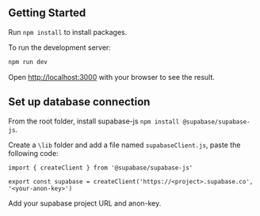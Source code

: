 ## Getting Started

Run `npm install` to install packages.

To run the development server:

```bash
npm run dev
```

Open [http://localhost:3000](http://localhost:3000) with your browser to see the result.

## Set up database connection

From the root folder, install supabase-js `npm install @supabase/supabase-js`.

Create a `\lib` folder and add a file named `supabaseClient.js`, paste the following code:

```
import { createClient } from '@supabase/supabase-js'

export const supabase = createClient('https://<project>.supabase.co', '<your-anon-key>')
```

Add your supabase project URL and anon-key.
